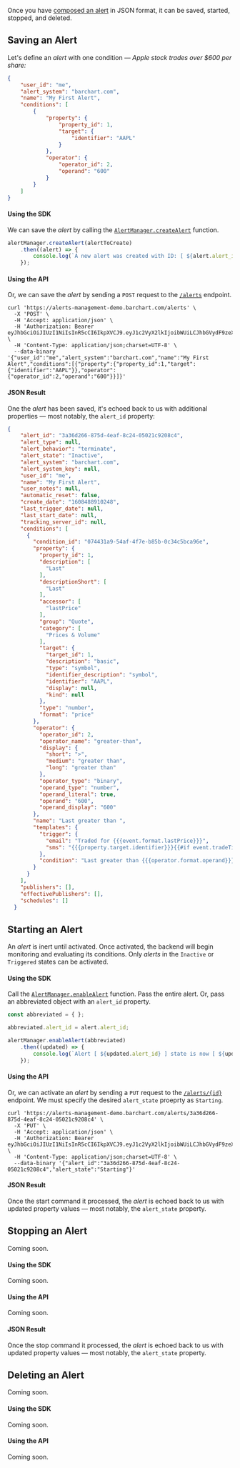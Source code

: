 Once you have [composed an alert](/content/concepts/composing_alerts) in JSON format, it can be saved, started, stopped, and deleted.

## Saving an Alert

Let's define an _alert_ with one condition — _Apple stock trades over $600 per share:_

```json
{
	"user_id": "me",
	"alert_system": "barchart.com",
	"name": "My First Alert",
	"conditions": [
		{
			"property": {
				"property_id": 1,
				"target": {
					"identifier": "AAPL"
				}
			},
			"operator": {
				"operator_id": 2,
				"operand": "600"
			}
		}
	]
}
```

#### Using the SDK

We can save the _alert_ by calling the [```AlertManager.createAlert```](/content/sdk/lib?id=alertmanagercreatealert) function.

```js
alertManager.createAlert(alertToCreate)
	.then((alert) => {
		console.log(`A new alert was created with ID: [ ${alert.alert_id} ]`);
	});
```

#### Using the API

Or, we can save the _alert_ by sending a ```POST``` request to the [```/alerts```](/content/api/paths?id=post-alerts) endpoint.

```shell
curl 'https://alerts-management-demo.barchart.com/alerts' \
  -X 'POST' \
  -H 'Accept: application/json' \
  -H 'Authorization: Bearer eyJhbGciOiJIUzI1NiIsInR5cCI6IkpXVCJ9.eyJ1c2VyX2lkIjoibWUiLCJhbGVydF9zeXN0ZW0iOiJiYXJjaGFydC5jb20iLCJpYXQiOjE1ODk0MTEyNzl9.SxyC8s_CKhPyzcNmM_h_TRMiNSx3YstKGmAb2IOWqgM' \
  -H 'Content-Type: application/json;charset=UTF-8' \
  --data-binary '{"user_id":"me","alert_system":"barchart.com","name":"My First Alert","conditions":[{"property":{"property_id":1,"target":{"identifier":"AAPL"}},"operator":{"operator_id":2,"operand":"600"}}]}'
```

#### JSON Result

One the _alert_ has been saved, it's echoed back to us with additional properties — most notably, the ```alert_id``` property:

```json
{
    "alert_id": "3a36d266-875d-4eaf-8c24-05021c9208c4", 
    "alert_type": null, 
    "alert_behavior": "terminate", 
    "alert_state": "Inactive", 
    "alert_system": "barchart.com", 
    "alert_system_key": null, 
    "user_id": "me", 
    "name": "My First Alert", 
    "user_notes": null, 
    "automatic_reset": false, 
    "create_date": "1608488910248", 
    "last_trigger_date": null, 
    "last_start_date": null, 
    "tracking_server_id": null, 
    "conditions": [ 
      { 
        "condition_id": "074431a9-54af-4f7e-b85b-0c34c5bca96e", 
        "property": { 
          "property_id": 1, 
          "description": [ 
            "Last" 
          ], 
          "descriptionShort": [ 
            "Last" 
          ], 
          "accessor": [ 
            "lastPrice" 
          ], 
          "group": "Quote", 
          "category": [ 
            "Prices & Volume" 
          ], 
          "target": { 
            "target_id": 1, 
            "description": "basic", 
            "type": "symbol", 
            "identifier_description": "symbol", 
            "identifier": "AAPL", 
            "display": null, 
            "kind": null 
          }, 
          "type": "number", 
          "format": "price" 
        }, 
        "operator": { 
          "operator_id": 2, 
          "operator_name": "greater-than", 
          "display": { 
            "short": ">", 
            "medium": "greater than", 
            "long": "greater than" 
          }, 
          "operator_type": "binary", 
          "operand_type": "number", 
          "operand_literal": true, 
          "operand": "600", 
          "operand_display": "600" 
        }, 
        "name": "Last greater than ", 
        "templates": { 
          "trigger": { 
            "email": "Traded for {{{event.format.lastPrice}}}", 
            "sms": "{{{property.target.identifier}}}{{#if event.tradeTime}} traded for {{{event.format.lastPrice}}} {{#if event.tradeTimeDisplay}}at {{{event.tradeTimeDisplay}}} {{/if}}on {{{event.tradeDateDisplay}}}{{else}} was priced at {{{event.format.lastPrice}}} as of {{{event.timeDateDisplay}}}{{/if}}" 
          }, 
          "condition": "Last greater than {{{operator.format.operand}}}" 
        } 
      } 
    ], 
    "publishers": [], 
    "effectivePublishers": [], 
    "schedules": [] 
  }
```

## Starting an Alert

An _alert_ is inert until activated. Once activated, the backend will begin monitoring and evaluating its conditions. Only _alerts_ in the ```Inactive``` or ```Triggered``` states can be activated.

#### Using the SDK

Call the [```AlertManager.enableAlert```](/content/sdk/lib?id=alertmanagerenablealert) function. Pass the entire alert. Or, pass an abbreviated object with an ```alert_id``` property.

```js
const abbreviated = { };

abbreviated.alert_id = alert.alert_id;

alertManager.enableAlert(abbreviated)
	.then((updated) => {
		console.log(`Alert [ ${updated.alert_id} ] state is now [ ${updated.alert_state} ]`);
	});
```

#### Using the API

Or, we can activate an _alert_ by sending a ```PUT``` request to the [```/alerts/{id}```](/content/api/paths?id=put-alertsalert_id) endpoint. We must specify the desired ```alert_state``` proeprty as ```Starting```.

```shell
curl 'https://alerts-management-demo.barchart.com/alerts/3a36d266-875d-4eaf-8c24-05021c9208c4' \
  -X 'PUT' \
  -H 'Accept: application/json' \
  -H 'Authorization: Bearer eyJhbGciOiJIUzI1NiIsInR5cCI6IkpXVCJ9.eyJ1c2VyX2lkIjoibWUiLCJhbGVydF9zeXN0ZW0iOiJiYXJjaGFydC5jb20iLCJpYXQiOjE1ODk0MTEyNzl9.SxyC8s_CKhPyzcNmM_h_TRMiNSx3YstKGmAb2IOWqgM' \
  -H 'Content-Type: application/json;charset=UTF-8' \
  --data-binary '{"alert_id":"3a36d266-875d-4eaf-8c24-05021c9208c4","alert_state":"Starting"}'
```

#### JSON Result

Once the start command it processed, the _alert_ is echoed back to us with updated property values — most notably, the ```alert_state``` property.

## Stopping an Alert

Coming soon.

#### Using the SDK

Coming soon.

#### Using the API

Coming soon.

#### JSON Result

Once the stop command it processed, the _alert_ is echoed back to us with updated property values — most notably, the ```alert_state``` property.

## Deleting an Alert

Coming soon.

#### Using the SDK

Coming soon.

#### Using the API

Coming soon.